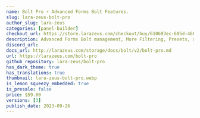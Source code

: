 ```yaml
---
name: Bolt Pro ⚡️ Advanced Forms Bolt Features.
slug: lara-zeus-bolt-pro
author_slug: lara-zeus
categories: [panel-builder]
checkout_url: https://store.larazeus.com/checkout/buy/610693ec-695d-4666-8136-da5e76c32b47?embed=1&logo=0
description: Advanced Forms Bolt management, More Filtering, Presets, and New Fields for Bolt the form builder
discord_url: 
docs_url: http://larazeus.com/storage/docs/bolt/v2/bolt-pro.md
url: https://larazeus.com/bolt-pro
github_repository: lara-zeus/bolt-pro
has_dark_theme: true
has_translations: true
thumbnail: lara-zeus-bolt-pro.webp
is_lemon_squeezy_embedded: true
is_presale: false
price: $59.00
versions: [3]
publish_date: 2023-09-26
---
```

